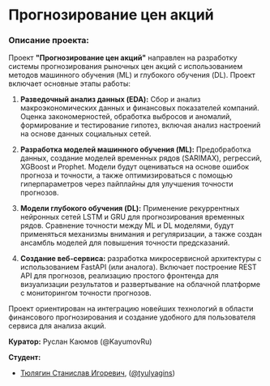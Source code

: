 # Прогнозирование цен акций

### Описание проекта:

Проект **"Прогнозирование цен акций"** направлен на разработку системы прогнозирования рыночных цен акций с использованием методов машинного обучения (ML) и глубокого обучения (DL). Проект включает основные этапы работы:

1. **Разведочный анализ данных (EDA):** Сбор и анализ макроэкономических данных и финансовых показателей компаний. Оценка закономерностей, обработка выбросов и аномалий, формирование и тестирование гипотез, включая анализ настроений на основе данных социальных сетей.

2. **Разработка моделей машинного обучения (ML):** Предобработка данных, создание моделей временных рядов (SARIMAX), регрессий, XGBoost и Prophet. Модели будут оцениваться на основе ошибок прогноза и точности, а также оптимизироваться с помощью гиперпараметров через пайплайны для улучшения точности прогнозов.

3. **Модели глубокого обучения (DL):** Применение рекуррентных нейронных сетей LSTM и GRU для прогнозирования временных рядов. Сравнение точности между ML и DL моделями, будут применяться механизмы внимания и регуляризации, а также создан ансамбль моделей для повышения точности предсказаний.


4. **Создание веб-сервиса:** разработка микросервисной архитектуры с использованием FastAPI (или аналога). Включает построение REST API для прогнозов, реализацию простого фронтенда для визуализации результатов и развертывание на облачной платформе с мониторингом точности прогнозов.

Проект ориентирован на интеграцию новейших технологий в области финансового прогнозирования и создание удобного для пользователя сервиса для анализа акций.

**Куратор:** Руслан Каюмов (@KayumovRu)


**Студент:**

- [Тюлягин Станислав Игоревич](https://github.com/klassnenkiy), ([@tyulyagins](https://t.me/tyulyagins))
